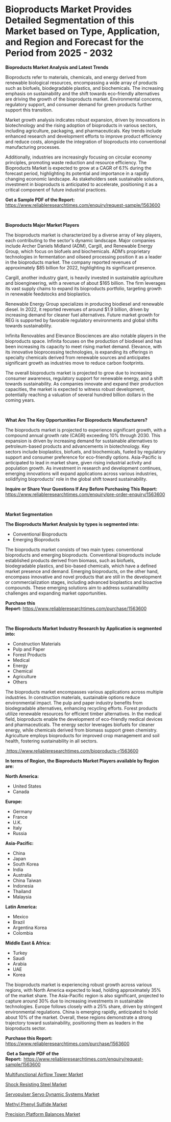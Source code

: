 <p><h1>Bioproducts Market Provides Detailed Segmentation of this Market based on Type, Application, and Region and Forecast for the Period from 2025 - 2032</h1></p><p><strong>Bioproducts Market Analysis and Latest Trends</strong></p>
<p><p>Bioproducts refer to materials, chemicals, and energy derived from renewable biological resources, encompassing a wide array of products such as biofuels, biodegradable plastics, and biochemicals. The increasing emphasis on sustainability and the shift towards eco-friendly alternatives are driving the growth of the bioproducts market. Environmental concerns, regulatory support, and consumer demand for green products further support this transition.</p><p>Market growth analysis indicates robust expansion, driven by innovations in biotechnology and the rising adoption of bioproducts in various sectors, including agriculture, packaging, and pharmaceuticals. Key trends include enhanced research and development efforts to improve product efficiency and reduce costs, alongside the integration of bioproducts into conventional manufacturing processes.</p><p>Additionally, industries are increasingly focusing on circular economy principles, promoting waste reduction and resource efficiency. The Bioproducts Market is expected to grow at a CAGR of 6.1% during the forecast period, highlighting its potential and importance in a rapidly changing economic landscape. As stakeholders seek sustainable solutions, investment in bioproducts is anticipated to accelerate, positioning it as a critical component of future industrial practices.</p></p>
<p><strong>Get a Sample PDF of the Report:&nbsp;</strong> <a href="https://www.reliableresearchtimes.com/enquiry/request-sample/1563600?utm_campaign=2264&utm_medium=2&utm_source=Github&utm_content=ia&utm_term=31032025&utm_id=bioproducts">https://www.reliableresearchtimes.com/enquiry/request-sample/1563600</a></p>
<p>&nbsp;</p>
<p><strong>Bioproducts Major Market Players</strong></p>
<p><p>The bioproducts market is characterized by a diverse array of key players, each contributing to the sector's dynamic landscape. Major companies include Archer Daniels Midland (ADM), Cargill, and Renewable Energy Group, which focus on biofuels and biochemicals. ADM’s proprietary technologies in fermentation and oilseed processing position it as a leader in the bioproducts market. The company reported revenues of approximately $85 billion for 2022, highlighting its significant presence.</p><p>Cargill, another industry giant, is heavily invested in sustainable agriculture and bioengineering, with a revenue of about $165 billion. The firm leverages its vast supply chains to expand its bioproducts portfolio, targeting growth in renewable feedstocks and bioplastics.</p><p>Renewable Energy Group specializes in producing biodiesel and renewable diesel. In 2022, it reported revenues of around $1.9 billion, driven by increasing demand for cleaner fuel alternatives. Future market growth for REG is supported by favorable regulatory environments and global shifts towards sustainability.</p><p>Infinita Renovables and Elevance Biosciences are also notable players in the bioproducts space. Infinita focuses on the production of biodiesel and has been increasing its capacity to meet rising market demand. Elevance, with its innovative bioprocessing technologies, is expanding its offerings in specialty chemicals derived from renewable sources and anticipates significant growth as industries move to reduce carbon footprints.</p><p>The overall bioproducts market is projected to grow due to increasing consumer awareness, regulatory support for renewable energy, and a shift towards sustainability. As companies innovate and expand their production capacities, the market is expected to witness robust development, potentially reaching a valuation of several hundred billion dollars in the coming years.</p></p>
<p>&nbsp;</p>
<p><strong>What Are The Key Opportunities For Bioproducts Manufacturers?</strong></p>
<p><p>The bioproducts market is projected to experience significant growth, with a compound annual growth rate (CAGR) exceeding 10% through 2030. This expansion is driven by increasing demand for sustainable alternatives to petroleum-based products and advancements in biotechnology. Key sectors include bioplastics, biofuels, and biochemicals, fueled by regulatory support and consumer preference for eco-friendly options. Asia-Pacific is anticipated to lead in market share, given rising industrial activity and population growth. As investment in research and development continues, emerging innovations will expand applications across various industries, solidifying bioproducts' role in the global shift toward sustainability.</p></p>
<p><strong>Inquire or Share Your Questions If Any Before Purchasing This Report:</strong> <a href="https://www.reliableresearchtimes.com/enquiry/pre-order-enquiry/1563600?utm_campaign=2264&utm_medium=2&utm_source=Github&utm_content=ia&utm_term=31032025&utm_id=bioproducts">https://www.reliableresearchtimes.com/enquiry/pre-order-enquiry/1563600</a></p>
<p>&nbsp;</p>
<p><strong>Market Segmentation</strong></p>
<p><strong>The Bioproducts Market Analysis by types is segmented into:</strong></p>
<p><ul><li>Conventional Bioproducts</li><li>Emerging Bioproducts</li></ul></p>
<p><p>The bioproducts market consists of two main types: conventional bioproducts and emerging bioproducts. Conventional bioproducts include established products derived from biomass, such as biofuels, biodegradable plastics, and bio-based chemicals, which have a defined market presence and demand. Emerging bioproducts, on the other hand, encompass innovative and novel products that are still in the development or commercialization stages, including advanced bioplastics and bioactive compounds. These emerging solutions aim to address sustainability challenges and expanding market opportunities.</p></p>
<p><strong>Purchase this Report:&nbsp;</strong><a href="https://www.reliableresearchtimes.com/purchase/1563600?utm_campaign=2264&utm_medium=2&utm_source=Github&utm_content=ia&utm_term=31032025&utm_id=bioproducts">https://www.reliableresearchtimes.com/purchase/1563600</a></p>
<p>&nbsp;</p>
<p><strong>The Bioproducts Market Industry Research by Application is segmented into:</strong></p>
<p><ul><li>Construction Materials</li><li>Pulp and Paper</li><li>Forest Products</li><li>Medical</li><li>Energy</li><li>Chemical</li><li>Agriculture</li><li>Others</li></ul></p>
<p><p>The bioproducts market encompasses various applications across multiple industries. In construction materials, sustainable options reduce environmental impact. The pulp and paper industry benefits from biodegradable alternatives, enhancing recycling efforts. Forest products utilize renewable resources for efficient timber alternatives. In the medical field, bioproducts enable the development of eco-friendly medical devices and pharmaceuticals. The energy sector leverages biofuels for cleaner energy, while chemicals derived from biomass support green chemistry. Agriculture employs bioproducts for improved crop management and soil health, fostering sustainability in all sectors.</p></p>
<p><a href="https://www.reliableresearchtimes.com/bioproducts-r1563600?utm_campaign=2264&utm_medium=2&utm_source=Github&utm_content=ia&utm_term=31032025&utm_id=bioproducts">&nbsp;https://www.reliableresearchtimes.com/bioproducts-r1563600</a></p>
<p><strong>In terms of Region, the Bioproducts Market Players available by Region are:</strong></p>
<p>
    <p> <strong> North America: </strong>
        <ul>
            <li>United States</li>
            <li>Canada</li>
        </ul>
        </p> 
    <p> <strong> Europe: </strong>
        <ul>
            <li>Germany</li>
            <li>France</li>
            <li>U.K.</li>
            <li>Italy</li>
            <li>Russia</li>
        </ul>
        </p> 
    <p> <strong> Asia-Pacific: </strong>
        <ul>
            <li>China</li>
            <li>Japan</li>
            <li>South Korea</li>
            <li>India</li>
            <li>Australia</li>
            <li>China Taiwan</li>
            <li>Indonesia</li>
            <li>Thailand</li>
            <li>Malaysia</li>
        </ul>
        </p> 
    <p> <strong> Latin America: </strong>
        <ul>
            <li>Mexico</li>
            <li>Brazil</li>
            <li>Argentina Korea</li>
            <li>Colombia</li>
        </ul>
        </p> 
    <p> <strong> Middle East & Africa: </strong>
        <ul>
            <li>Turkey</li>
            <li>Saudi</li>
            <li>Arabia</li>
            <li>UAE</li>
            <li>Korea</li>
        </ul>
    </p>
    </p>
<p><p>The bioproducts market is experiencing robust growth across various regions, with North America expected to lead, holding approximately 35% of the market share. The Asia-Pacific region is also significant, projected to capture around 30% due to increasing investments in sustainable technologies. Europe follows closely with a 25% share, driven by stringent environmental regulations. China is emerging rapidly, anticipated to hold about 10% of the market. Overall, these regions demonstrate a strong trajectory toward sustainability, positioning them as leaders in the bioproducts sector.</p></p>
<p><strong>Purchase this Report: </strong><a href="https://www.reliableresearchtimes.com/purchase/1563600?utm_campaign=2264&utm_medium=2&utm_source=Github&utm_content=ia&utm_term=31032025&utm_id=bioproducts">https://www.reliableresearchtimes.com/purchase/1563600</a></p>
<p>&nbsp;<strong>Get a Sample PDF of the Report:&nbsp;&nbsp;</strong><a href="https://www.reliableresearchtimes.com/enquiry/request-sample/1563600?utm_campaign=2264&utm_medium=2&utm_source=Github&utm_content=ia&utm_term=31032025&utm_id=bioproducts">https://www.reliableresearchtimes.com/enquiry/request-sample/1563600</a></p>
<p><strong></strong></p>
<p><p><a href="https://www.linkedin.com/pulse/market-size-trends-multifunctional-airflow-tower-106-cagr-expected-3wh0f?utm_campaign=2264&utm_medium=2&utm_source=Github&utm_content=ia&utm_term=31032025&utm_id=bioproducts">Multifunctional Airflow Tower Market</a></p><p><a href="https://github.com/sakourkishev/Market-Research-Report-List-1/blob/main/shock-resisting-steel-market.md?utm_campaign=2264&utm_medium=2&utm_source=Github&utm_content=ia&utm_term=31032025&utm_id=bioproducts">Shock Resisting Steel Market</a></p><p><a href="https://www.linkedin.com/pulse/impressive-size-global-servopulser-servo-dynamic-systems-f8drc?utm_campaign=2264&utm_medium=2&utm_source=Github&utm_content=ia&utm_term=31032025&utm_id=bioproducts">Servopulser Servo Dynamic Systems Market</a></p><p><a href="https://github.com/bordzjisela/Market-Research-Report-List-1/blob/main/methyl-phenyl-sulfide-market.md?utm_campaign=2264&utm_medium=2&utm_source=Github&utm_content=ia&utm_term=31032025&utm_id=bioproducts">Methyl Phenyl Sulfide Market</a></p><p><a href="https://www.linkedin.com/pulse/analysis-global-precision-platform-balances-market-type-ngwmc?utm_campaign=2264&utm_medium=2&utm_source=Github&utm_content=ia&utm_term=31032025&utm_id=bioproducts">Precision Platform Balances Market</a></p></p>